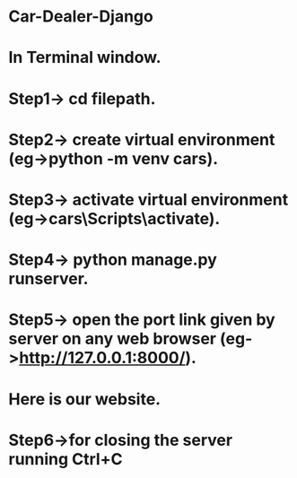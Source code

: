 # Car-Dealer-Django

# In Terminal window.
# Step1-> cd filepath.
# Step2-> create virtual environment (eg->python -m venv cars).
# Step3-> activate virtual environment (eg->cars\Scripts\activate).
# Step4-> python manage.py runserver.
# Step5-> open the port link given by server on any web browser (eg->http://127.0.0.1:8000/).
# Here is our website.
# Step6->for closing the server running Ctrl+C
